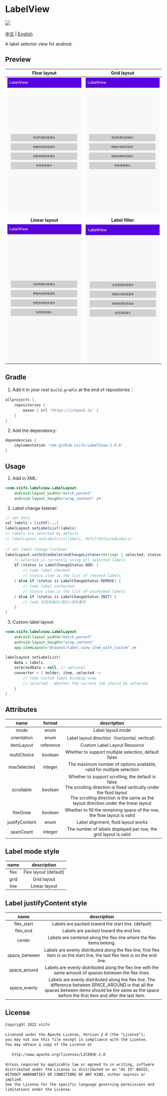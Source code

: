 # LabelView

[![](https://jitpack.io/v/viifo/LabelView.svg)](https://jitpack.io/#viifo/LabelView)

[中文](https://github.com/viifo/LabelView/blob/master/README.md) | [English](https://github.com/viifo/LabelView/blob/master/README_en.md)

A label selector view for android.





## Preview

|        Flow layout        |        Grid layout        |
| :-----------------------: | :-----------------------: |
| ![](./screenshots/p1.gif) | ![](./screenshots/p2.gif) |
|     **Linear layout**     |     **Label filter**      |
| ![](./screenshots/p3.gif) | ![](./screenshots/p4.gif) |





## Gradle

1.  Add it in your root `build.gradle` at the end of repositories：

```groovy
allprojects {
    repositories {
        maven { url 'https://jitpack.io' }
    }
}
```

2.  Add the dependency:

```groovy
dependencies {
    implementation 'com.github.viifo:LabelView:1.0.0'
}
```





## Usage

1.  Add in XML:

```xml
<com.viifo.labelview.LabelLayout
	android:layout_width="match_parent"
	android:layout_height="wrap_content" />
```

2.  Label change listener:

```java
// set data
val labels = listOf(...)
labelLayout.setLabelList(labels)
// labels are selected by default
// labelLayout.setLabelList(labels, defultSelectedLabels)

// set label change listener
labelLayout.setOnItemSelectedChangeListener<String> { selected, status ->
    // selected is currently using all selected labels
    if (status is LabelChangeStatus.ADD) {
        // todo label checked
        // status.item is the list of checked labels
    } else if (status is LabelChangeStatus.REMOVE) {
        // todo label unchecked
        // status.item is the list of unchecked labels
    } else if (status is LabelChangeStatus.INIT) {
        // todo 标签初始化(默认)选中事件
    }
}
```

3.  Custom label layout:

```xml
<com.viifo.labelview.LabelLayout
	android:layout_width="match_parent"
	android:layout_height="wrap_content"
	app:itemLayout="@layout/label_view_item_with_custom" />
```

```kotlin
labelLayout.setLabelList(
	data = labels,
	selectedData = null, // optional
	converter = { holder, item, selected ->
    	// todo Custom label binding view
        // selected - Whether the current tab should be selected       
	}
)
```





## Attributes

|      name      |  format   |                         description                          |
| :------------: | :-------: | :----------------------------------------------------------: |
|      mode      |   enum    |                      Label layout mode                       |
|  orientation   |   enum    |        Label layout direction（horizontal, vertical）        |
|   itemLayout   | reference |                 Custom Label Layout Resource                 |
|  multiChoice   |  boolean  |     Whether to support multiple selection, default false     |
|  maxSelected   |  integer  | The maximum number of options available, valid for multiple selection |
|   scrollable   |  boolean  | Whether to support scrolling, the default is false <br/> The scrolling direction is fixed vertically under the fluid layout<br/> The scrolling direction is the same as the layout direction under the linear layout |
|    flexGrow    |  boolean  | Whether to fill the remaining space of the row, the flow layout is valid |
| justifyContent |   enum    |             Label alignment, fluid layout works              |
|   spanCount    |  integer  | The number of labels displayed per row, the grid layout is valid |



## Label mode style

| name |      description      |
| :--: | :-------------------: |
| flex | Flex layout (default) |
| grid |      Grid layout      |
| line |     Linear layout     |



## Label justifyContent style

|     name      |                         description                          |
| :-----------: | :----------------------------------------------------------: |
|  flex_start   |      Labels are packed toward the start line. (default)      |
|   flex_end    |            Labels are packed toward the end line.            |
|    center     | Labels are centered along the flex line where the flex items belong. |
| space_between | Labels are evenly distributed along the flex line, first flex item is on the start line, the last flex item is on the end line. |
| space_around  | Labels are evenly distributed along the flex line with the same amount of spaces between the flex lines. |
| space_evenly  | Labels are evenly distributed along the flex line. The difference between SPACE_AROUND is that all the spaces between items should be the same as the space before the first item and after the last item. |






## License

```
Copyright 2022 viifo

Licensed under the Apache License, Version 2.0 (the "License");
you may not use this file except in compliance with the License.
You may obtain a copy of the License at

   http://www.apache.org/licenses/LICENSE-2.0

Unless required by applicable law or agreed to in writing, software
distributed under the License is distributed on an "AS IS" BASIS,
WITHOUT WARRANTIES OR CONDITIONS OF ANY KIND, either express or implied.
See the License for the specific language governing permissions and
limitations under the License.
```

